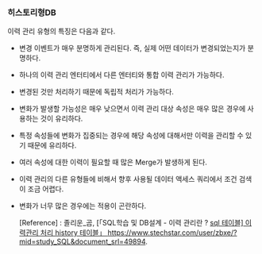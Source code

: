 ### 히스토리형DB

이력 관리 유형의 특징은 다음과 같다.

- 변경 이벤트가 매우 분명하게 관리된다. 즉, 실제 어떤 데이터가 변경되었는지가 분명하다.

- 하나의 이력 관리 엔터티에서 다른 엔터티와 통합 이력 관리가 가능하다.

- 변경된 것만 처리하기 때문에 독립적 처리가 가능하다.

- 변화가 발생할 가능성은 매우 낮으면서 이력 관리 대상 속성은 매우 많은 경우에 사용하는 것이 유리하다.

- 특정 속성들에 변화가 집중되는 경우에 해당 속성에 대해서만 이력을 관리할 수 있기 때문에 유리하다.

- 여러 속성에 대한 이력이 필요할 때 많은 Merge가 발생하게 된다.

- 이력 관리의 다른 유형들에 비해서 향후 사용될 데이터 액세스 쿼리에서 조건 검색이 조금 어렵다.

- 변화가 너무 많은 경우에는 적용이 곤란하다.

  [Reference] : 졸리운_곰, [「SQL학습 및 DB설계 - 이력 관리란 ? [sql 테이블\] 이력관리 처리 history 테이블」 ](https://www.stechstar.com/user/zbxe/?mid=study_SQL&document_srl=49894)https://www.stechstar.com/user/zbxe/?mid=study_SQL&document_srl=49894.